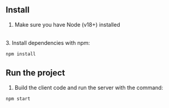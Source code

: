## Install

1. Make sure you have Node (v18+) installed

<br>
3. Install dependencies with npm:

```bash
npm install
```

## Run the project

1. Build the client code and run the server with the command:

```bash
npm start
```
